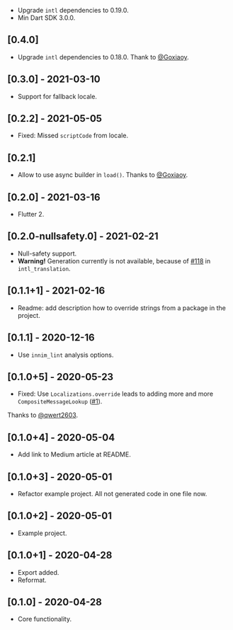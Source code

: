 - Upgrade `intl` dependencies to 0.19.0.
- Min Dart SDK 3.0.0.

## [0.4.0]

- Upgrade `intl` dependencies to 0.18.0. Thank to [@Goxiaoy](https://github.com/goxiaoy).

## [0.3.0] - 2021-03-10

- Support for fallback locale.

## [0.2.2] - 2021-05-05

- Fixed: Missed `scriptCode` from locale.

## [0.2.1] 

- Allow to use async builder in `load()`. Thanks to [@Goxiaoy](https://github.com/Goxiaoy).

## [0.2.0] - 2021-03-16

- Flutter 2.

## [0.2.0-nullsafety.0] - 2021-02-21

- Null-safety support.
- **Warning!** Generation currently is not available, because of [#118](https://github.com/dart-lang/intl_translation/issues/118) in `intl_translation`.

## [0.1.1+1] - 2021-02-16

- Readme: add description how to override strings from a package in the project.

## [0.1.1] - 2020-12-16

- Use `innim_lint` analysis options.

## [0.1.0+5] - 2020-05-23

- Fixed: Use `Localizations.override` leads to adding more and more `CompositeMessageLookup` ([#1](https://github.com/Innim/flutter_multiple_localization/issues/1)). 

Thanks to [@qwert2603](https://github.com/qwert2603).

## [0.1.0+4] - 2020-05-04

- Add link to Medium article at README.

## [0.1.0+3] - 2020-05-01

- Refactor example project. All not generated code in one file now.

## [0.1.0+2] - 2020-05-01

- Example project.

## [0.1.0+1] - 2020-04-28

- Export added.
- Reformat.

## [0.1.0] - 2020-04-28

- Core functionality.
